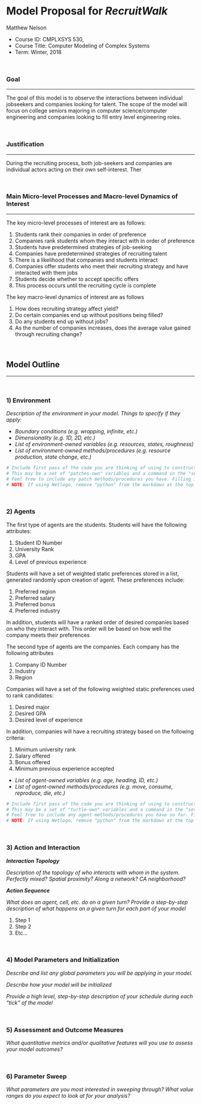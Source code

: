# Model Proposal for _RecruitWalk_

Matthew Nelson
* Course ID: CMPLXSYS 530,
* Course Title: Computer Modeling of Complex Systems
* Term: Winter, 2018



&nbsp; 

### Goal 
*****
 
The goal of this model is to observe the interactions between individual jobseekers and companies looking for talent. The scope of the model will focus on college seniors majoring in computer science/computer engineering and companies looking to fill entry level engineering roles.

&nbsp;  
### Justification
****
During the recruiting process, both job-seekers and companies are individual actors acting on their own self-interest. Ther

&nbsp; 
### Main Micro-level Processes and Macro-level Dynamics of Interest
****
The key micro-level processes of interest are as follows:
1. Students rank their companies in order of preference
2. Companies rank students whom they interact with in order of preference
3. Students have predetermined strategies of job-seeking
4. Companies have predetermined strategies of recruiting talent
5. There is a likelihood that companies and students interact
6. Companies offer students who meet their recruiting strategy and have interacted with them jobs
7. Students decide whether to accept specific offers
8. This process occurs until the recruiting cycle is complete

The key macro-level dynamics of interest are as follows
1. How does recruiting strategy affect yield?
2. Do certain companies end up without positions being filled?
3. Do any students end up without jobs?
4. As the number of companies increases, does the average value gained through recruiting change?

&nbsp; 


## Model Outline
****
&nbsp; 
### 1) Environment
_Description of the environment in your model. Things to specify *if they apply*:_

* _Boundary conditions (e.g. wrapping, infinite, etc.)_
* _Dimensionality (e.g. 1D, 2D, etc.)_
* _List of environment-owned variables (e.g. resources, states, roughness)_
* _List of environment-owned methods/procedures (e.g. resource production, state change, etc.)_


```python
# Include first pass of the code you are thinking of using to construct your environment
# This may be a set of "patches-own" variables and a command in the "setup" procedure, a list, an array, or Class constructor
# Feel free to include any patch methods/procedures you have. Filling in with pseudocode is ok! 
# NOTE: If using Netlogo, remove "python" from the markdown at the top of this section to get a generic code block
```

&nbsp; 

### 2) Agents
 
The first type of agents are the students. Students will have the following attributes:
1. Student ID Number
2. University Rank
4. GPA
5. Level of previous experience

Students will have a set of weighted static preferences stored in a list, generated randomly upon creation of agent. These preferences include:
1. Preferred region
2. Preferred salary
3. Preferred bonus
4. Preferred industry

In addition, students will have a ranked order of desired companies based on who they interact with. This order will be based on how well the company meets their preferences

 The second type of agents are the companies. Each company has the following attributes
 1. Company ID Number
 2. Industry
 3. Region
 
 Companies will have a set of the following weighted static preferences used to rank candidates:
 1. Desired major
 2. Desired GPA
 3. Desired level of experience
 
 In addition, companies will have a recruiting strategy based on the following criteria:
 1. Minimum university rank
 2. Salary offered
 3. Bonus offered
 4. Minimum previous experience accepted
 
 
 
 
 
 
* _List of agent-owned variables (e.g. age, heading, ID, etc.)_
* _List of agent-owned methods/procedures (e.g. move, consume, reproduce, die, etc.)_


```python
# Include first pass of the code you are thinking of using to construct your agents
# This may be a set of "turtle-own" variables and a command in the "setup" procedure, a list, an array, or Class constructor
# Feel free to include any agent methods/procedures you have so far. Filling in with pseudocode is ok! 
# NOTE: If using Netlogo, remove "python" from the markdown at the top of this section to get a generic code block
```

&nbsp; 

### 3) Action and Interaction 
 
**_Interaction Topology_**

_Description of the topology of who interacts with whom in the system. Perfectly mixed? Spatial proximity? Along a network? CA neighborhood?_
 
**_Action Sequence_**

_What does an agent, cell, etc. do on a given turn? Provide a step-by-step description of what happens on a given turn for each part of your model_

1. Step 1
2. Step 2
3. Etc...

&nbsp; 
### 4) Model Parameters and Initialization

_Describe and list any global parameters you will be applying in your model._

_Describe how your model will be initialized_

_Provide a high level, step-by-step description of your schedule during each "tick" of the model_

&nbsp; 

### 5) Assessment and Outcome Measures

_What quantitative metrics and/or qualitative features will you use to assess your model outcomes?_

&nbsp; 

### 6) Parameter Sweep

_What parameters are you most interested in sweeping through? What value ranges do you expect to look at for your analysis?_
